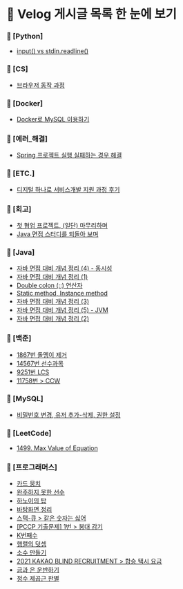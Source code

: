 # 📌 Velog 게시글 목록 한 눈에 보기
### 📁 [Python]
- [input() vs stdin.readline()](./[Python]/[Python]_input()_vs_stdin.readline().md)  
### 📁 [CS]
- [브라우저 동작 과정](./[CS]/[CS]_브라우저_동작_과정.md)  
### 📁 [Docker]
- [Docker로 MySQL 이용하기](./[Docker]/[Docker]_Docker로_MySQL_이용하기.md)  
### 📁 [에러_해결]
- [Spring 프로젝트 실행 실패하는 경우 해결](./[에러_해결]/[에러_해결]_Spring_프로젝트_실행_실패하는_경우_해결.md)  
### 📁 [ETC.]
- [디지털 하나로 서비스개발 지원 과정 후기](./[ETC.]/디지털_하나로_서비스개발_지원_과정_후기.md)  
### 📁 [회고]
- [첫 협업 프로젝트, (일단) 마무리하며](./[회고]/[회고]_첫_협업_프로젝트,_(일단)_마무리하며.md)  
- [Java 면접 스터디를 되돌아 보며](./[회고]/[회고]_Java_면접_스터디를_되돌아_보며.md)  
### 📁 [Java]
- [자바 면접 대비 개념 정리 (4) - 동시성](./[Java]/[Java]_자바_면접_대비_개념_정리_(4)_-_동시성.md)  
- [자바 면접 대비 개념 정리 (1)](./[Java]/[Java]_자바_면접_대비_개념_정리_(1).md)  
- [Double colon (::) 연산자](./[Java]/[Java]_Double_colon_(::)_연산자.md)  
- [Static method, Instance method](./[Java]/[Java]_Static_method,_Instance_method.md)  
- [자바 면접 대비 개념 정리 (3)](./[Java]/[Java]_자바_면접_대비_개념_정리_(3).md)  
- [자바 면접 대비 개념 정리 (5) - JVM](./[Java]/[Java]_자바_면접_대비_개념_정리_(5)_-_JVM.md)  
- [자바 면접 대비 개념 정리 (2)](./[Java]/[Java]_자바_면접_대비_개념_정리_(2).md)  
### 📁 [백준]
- [1867번 돌멩이 제거](./[백준]/[백준]_1867번_돌멩이_제거.md)  
- [14567번 선수과목](./[백준]/[백준]_14567번_선수과목.md)  
- [9251번 LCS](./[백준]/[백준]_9251번_LCS.md)  
- [11758번 > CCW](./[백준]/[백준]_11758번_>_CCW.md)  
### 📁 [MySQL]
- [비밀번호 변경, 유저 추가-삭제, 권한 설정](./[MySQL]/[MySQL]_비밀번호_변경,_유저_추가-삭제,_권한_설정.md)  
### 📁 [LeetCode]
- [1499. Max Value of Equation](./[LeetCode]/[LeetCode]_1499._Max_Value_of_Equation.md)  
### 📁 [프로그래머스]
- [카드 뭉치](./[프로그래머스]/[프로그래머스]_카드_뭉치.md)  
- [완주하지 못한 선수](./[프로그래머스]/[프로그래머스]_완주하지_못한_선수.md)  
- [하노이의 탑](./[프로그래머스]/[프로그래머스]_하노이의_탑.md)  
- [바탕화면 정리](./[프로그래머스]/[프로그래머스]_바탕화면_정리.md)  
- [스택-큐 > 같은 숫자는 싫어](./[프로그래머스]/[프로그래머스]_스택-큐_>_같은_숫자는_싫어.md)  
- [[PCCP 기출문제] 1번 > 붕대 감기](./[프로그래머스]/[프로그래머스]_[PCCP_기출문제]_1번_>_붕대_감기.md)  
- [K번째수](./[프로그래머스]/[프로그래머스]_K번째수.md)  
- [행렬의 덧셈](./[프로그래머스]/[프로그래머스]_행렬의_덧셈.md)  
- [소수 만들기](./[프로그래머스]/[프로그래머스]_소수_만들기.md)  
- [2021 KAKAO BLIND RECRUITMENT > 합승 택시 요금](./[프로그래머스]/[프로그래머스]_2021_KAKAO_BLIND_RECRUITMENT_>_합승_택시_요금.md)  
- [금과 은 운반하기](./[프로그래머스]/[프로그래머스]_금과_은_운반하기.md)  
- [정수 제곱근 판별](./[프로그래머스]/[프로그래머스]_정수_제곱근_판별.md)  
